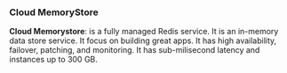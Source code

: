 ### Cloud MemoryStore

**Cloud Memorystore**: is a fully managed Redis service. It is an in-memory data store service. It focus on building great apps. It has high availability, failover, patching, and monitoring.
It has sub-milisecond latency and instances up to 300 GB. 
